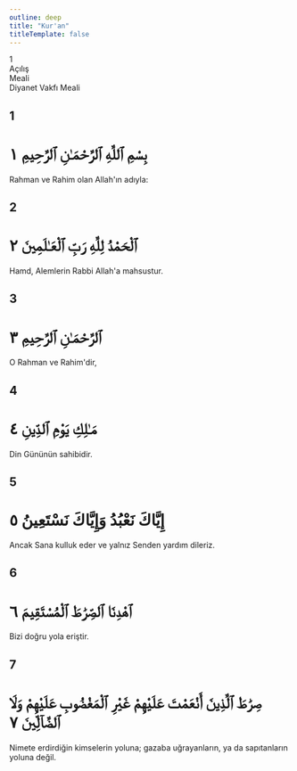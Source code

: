 ```yaml
---
outline: deep
title: "Kur'an"
titleTemplate: false
---
```


<!--CHAPTER INTRO-->
<div class="chapter-title-wrapper">
<div class="chapter-title">1</div>
<div class="chapter-title-slovak">Açılış</div>

</div>

<div class="intro2-wrapper">
<div class="chapter-info-wrapper">
<div class="chapter-info-translation">Meali</div>
<div class="chapter-info-name">Diyanet Vakfı Meali</div>
</div>

</div>

## 1

<!-- CHAPTER NUMBERS -->
<Badge type="info" text="1:1" class="badge" />
<div>
<div class="main-verse" >
<!-- ARABIC -->
<h1 class="verse-arabic">بِسْمِ ٱللَّهِ ٱلرَّحْمَـٰنِ ٱلرَّحِيمِ ١</h1>
</div>
<!-- TÜRKÇE -->
<p>Rahman ve Rahim olan Allah'ın adıyla:</p>
</div>
<!-- TAFSIR -->

<div class="break"></div>

## 2

<!-- CHAPTER NUMBERS -->
<Badge type="info" text="1:2" class="badge" />
<div>
<div class="main-verse" >
<!-- ARABIC -->
<h1 class="verse-arabic">ٱلْحَمْدُ لِلَّهِ رَبِّ ٱلْعَـٰلَمِينَ ٢</h1>
</div>
<!-- TÜRKÇE -->
<p>Hamd, Alemlerin Rabbi Allah'a mahsustur.</p>
</div>

<div class="break"></div>

## 3

<!-- CHAPTER NUMBERS -->
<Badge type="info" text="1:3" class="badge" />
<div>
<div class="main-verse" >
<!-- ARABIC -->
<h1 class="verse-arabic">ٱلرَّحْمَـٰنِ ٱلرَّحِيمِ ٣</h1>
</div>
<!-- TÜRKÇE -->
<p>O Rahman ve Rahim'dir,</p>
</div>

<div class="break"></div>

## 4

<!-- CHAPTER NUMBERS -->
<Badge type="info" text="1:4" class="badge" />
<div>
<div class="main-verse" >
<!-- ARABIC -->
<h1 class="verse-arabic">مَـٰلِكِ يَوْمِ ٱلدِّينِ ٤</h1>
</div>
<!-- TÜRKÇE -->
<p>Din Gününün sahibidir.</p>
</div>
<!-- TAFSIR -->

<div class="break"></div>

## 5

<!-- CHAPTER NUMBERS -->
<Badge type="info" text="1:5" class="badge" />
<div>
<div class="main-verse" >
<!-- ARABIC -->
<h1 class="verse-arabic">إِيَّاكَ نَعْبُدُ وَإِيَّاكَ نَسْتَعِينُ ٥</h1>
</div>
<!-- TÜRKÇE -->
<p>Ancak Sana kulluk eder ve yalnız Senden yardım dileriz.</p>
</div>
<div class="break"></div>

## 6

<!-- CHAPTER NUMBERS -->
<Badge type="info" text="1:6" class="badge" />
<div>
<div class="main-verse" >
<!-- ARABIC -->
<h1 class="verse-arabic">ٱهْدِنَا ٱلصِّرَٰطَ ٱلْمُسْتَقِيمَ ٦</h1>
</div>
<!-- TÜRKÇE -->
<p>Bizi doğru yola eriştir.</p>
</div>
<div class="break"></div>

## 7

<!-- CHAPTER NUMBERS -->
<Badge type="info" text="1:7" class="badge" />
<div>
<div class="main-verse" >
<!-- ARABIC -->
<h1 class="verse-arabic">صِرَٰطَ ٱلَّذِينَ أَنْعَمْتَ عَلَيْهِمْ غَيْرِ ٱلْمَغْضُوبِ عَلَيْهِمْ وَلَا ٱلضَّآلِّينَ ٧</h1>
</div>
<!-- TÜRKÇE -->
<p>Nimete erdirdiğin kimselerin yoluna; gazaba uğrayanların, ya da sapıtanların yoluna değil.</p>
</div>
